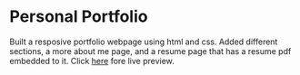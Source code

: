 # Personal Portfolio
Built a resposive portfolio webpage using html and css. 
Added different sections, a more about me page, and a resume page that has a resume pdf embedded to it.
Click [here](https://venkateshraju04.github.io/Portfolio/index.html) fore live preview.
